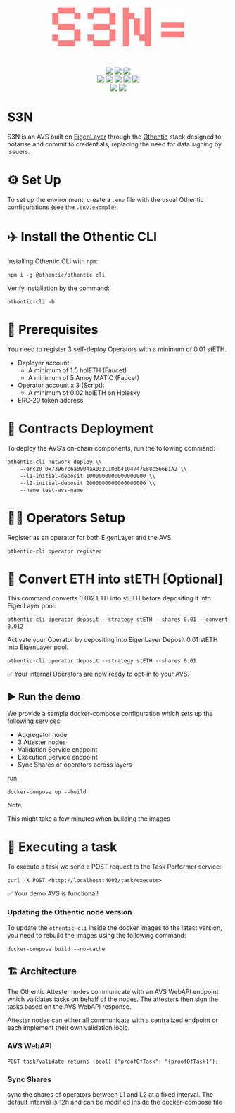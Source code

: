<br>

<p align="center">
  <img src="./assets/s3n.png" width="300" alt="0xzero.org" />
</p>
<br>

<p align="center">
   <a href="https://github.com/0xZeroLabs/s3n/network/members"><img src="https://img.shields.io/github/forks/0xZeroLabs/s3n?style=social"></a>
   <img src="https://img.shields.io/github/stars/0xZeroLabs/s3n?style=social">
   <a href="https://x.com/0xZeroOrg"><img src="https://img.shields.io/twitter/follow/0xZeroLabs.svg?style=social"></a>
   <br>
   <img src="https://img.shields.io/github/languages/count/0xZeroLabs/s3n">
   <a href="https://github.com/0xZeroLabs/s3n/issues"><img src="https://img.shields.io/github/issues/0xZeroLabs/s3n"></a>
   <a href="https://github.com/0xZeroLabs/s3n/pulls"><img src="https://img.shields.io/github/issues-pr-raw/0xZeroLabs/s3n"></a>
   <a href="https://github.com/0xZeroLabs/s3n/graphs/contributors"><img src="https://img.shields.io/github/contributors-anon/0xZeroLabs/s3n"></a>
   <img src="https://img.shields.io/github/languages/code-size/0xZeroLabs/s3n">
<br>
  <a href="https://docs.0xzero.org"><img src="https://img.shields.io/badge/docs-%F0%9F%93%84-blue"></a>
  <a href="https://github.com/0xZeroLabs/s3n/blob/master/LICENSE"><img src="https://img.shields.io/github/license/0xZeroLabs/s3n?style"></a>
</p>

# S3N

S3N is an AVS built on [EigenLayer](https://eigenlayer.xyz) through the [Othentic](https://othentic.xyz) stack designed to notarise and commit to credentials, replacing the need for data signing by issuers.

# ⚙️ Set Up

To set up the environment, create a `.env` file with the usual Othentic
configurations (see the `.env.example`).

# ✈️ Install the Othentic CLI

Installing Othentic CLI with `npm`:

```console
npm i -g @othentic/othentic-cli
```

Verify installation by the command:

```console
othentic-cli -h
```

# 🧰 Prerequisites

You need to register 3 self-deploy Operators with a minimum of 0.01 stETH.

- Deployer account:
  - A minimum of 1.5 holETH (Faucet)
  - A minimum of 5 Amoy MATIC (Faucet)
- Operator account x 3 (Script):
  - A minimum of 0.02 holETH on Holesky
- ERC-20 token address

# 📑 Contracts Deployment

To deploy the AVS’s on-chain components, run the following command:

```console
othentic-cli network deploy \\
    --erc20 0x73967c6a0904aA032C103b4104747E88c566B1A2 \\
    --l1-initial-deposit 1000000000000000000 \\
    --l2-initial-deposit 2000000000000000000 \\
    --name test-avs-name
```

# 🏋️‍♂️ Operators Setup

Register as an operator for both EigenLayer and the AVS

```console
othentic-cli operator register
```

# 🔁 Convert ETH into stETH [Optional]

This command converts 0.012 ETH into stETH before depositing it into EigenLayer pool:

```console
othentic-cli operator deposit --strategy stETH --shares 0.01 --convert 0.012
```

Activate your Operator by depositing into EigenLayer
Deposit 0.01 stETH into EigenLayer pool.

```console
othentic-cli operator deposit --strategy stETH --shares 0.01
```

✅ Your internal Operators are now ready to opt-in to your AVS.

## ▶️ Run the demo

We provide a sample docker-compose configuration which sets up the following
services:

- Aggregator node
- 3 Attester nodes
- Validation Service endpoint
- Execution Service endpoint
- Sync Shares of operators across layers

run:

```console
docker-compose up --build
```

> [!NOTE]
> This might take a few minutes when building the images

# 🚀 Executing a task

To execute a task we send a
POST request to the Task Performer service:

```console
curl -X POST <http://localhost:4003/task/execute>
```

✅ Your demo AVS is functional!

### Updating the Othentic node version

To update the `othentic-cli` inside the docker images to the latest version, you
need to rebuild the images using the following command:

```console
docker-compose build --no-cache
```

## 🏗️ Architecture

The Othentic Attester nodes communicate with an AVS WebAPI endpoint which
validates tasks on behalf of the nodes. The attesters then sign the tasks based
on the AVS WebAPI response.

Attester nodes can either all communicate with a centralized endpoint or each
implement their own validation logic.

### AVS WebAPI

```
POST task/validate returns (bool) {"proofOfTask": "{proofOfTask}"};
```

### Sync Shares

sync the shares of operators between L1 and L2 at a fixed interval. The default interval is 12h and can be modified inside the docker-compose file
